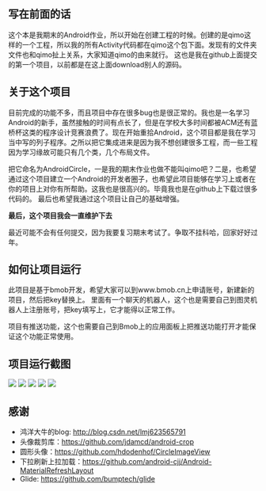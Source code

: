 ## 写在前面的话
这个本是我期末的Android作业，所以开始在创建工程的时候。创建的是qimo这样的一个工程，所以我的所有Activity代码都在qimo这个包下面。发现有的文件夹文件也和qimo扯上关系，大家知道qimo的由来就行。
这也是我在github上面提交的第一个项目，以前都是在这上面download别人的源码。

## 关于这个项目
目前完成的功能不多，而且项目中存在很多bug也是很正常的。我也是一名学习Android的新手，虽然接触的时间有点长了，但是在学校大多时间都被ACM还有蓝桥杯这类的程序设计竞赛浪费了。现在开始重拾Android，这个项目都是我在学习当中写的列子程序。之所以把它集成进来是因为我不想创建很多工程，而一些工程因为学习缘故可能只有几个类，几个布局文件。

把它命名为AndroidCircle，一是我的期末作业也做不能叫qimo吧？二是，也希望通过这个项目建立一个Android的开发者圈子，也希望此项目能够在学习上或者在你的项目上对你有所帮助。这我也是很高兴的。毕竟我也是在github上下载过很多代码的。
最后也希望我通过这个项目让自己的基础增强。

**最后，这个项目我会一直维护下去**

最近可能不会有任何提交，因为我要复习期末考试了。争取不挂科哈，回家好好过年。

## 如何让项目运行
此项目是基于bmob开发，希望大家可以到www.bmob.cn上申请账号，新建新的项目，然后把key替换上。
里面有一个聊天的机器人，这个也是需要自己到图灵机器人上注册账号，把key填写上，它才能得以正常工作。

项目有推送功能，这个也需要自己到Bmob上的应用面板上把推送功能打开才能保证这个功能正常使用。

## 项目运行截图
![](image/main.png)
![](image/push.png)
![](image/robot.png)
![](image/blog.png)
![](image/apidemo1.png)

## 感谢
* 鸿洋大牛的blog: http://blog.csdn.net/lmj623565791
* 头像裁剪库：https://github.com/jdamcd/android-crop
* 圆形头像：https://github.com/hdodenhof/CircleImageView
* 下拉刷新上拉加载：https://github.com/android-cjj/Android-MaterialRefreshLayout
* Glide: https://github.com/bumptech/glide